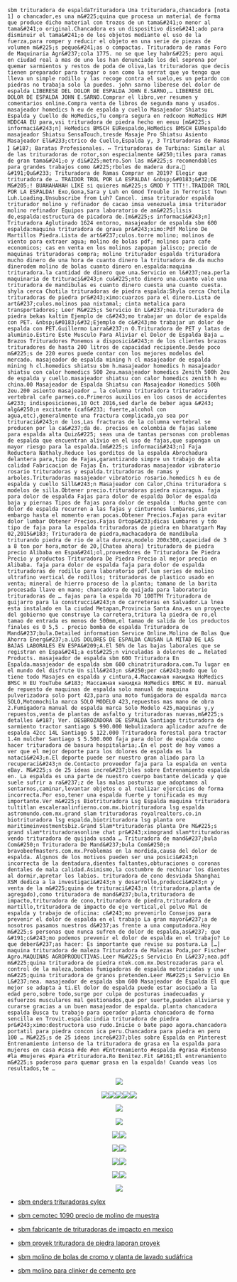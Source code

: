 
```
sbm trituradora de espaldaTrituradora Una trituradora,chancadora [nota 1] o chancador,es una m&#225;quina que procesa un material de forma que produce dicho material con trozos de un tama&#241;o menor al tama&#241;o original.Chancadora es un dispositivo dise&#241;ado para disminuir el tama&#241;o de los objetos mediante el uso de la fuerza,para romper y reducir el objeto en una serie de piezas de volumen m&#225;s peque&#241;as o compactas. Trituradora de ramas Foro de Maquinaria Agr&#237;cola 1775. no se que ley habr&#225; pero aqui en ciudad real a mas de uno los han denunciado los del seprona por quemar sarmientos y restos de poda de oliva,las trituradoras que decis tienen preparador para tragar o son como la serrat que yo tengo que lleva un simple rodillo y las recoge contra el suelo,es un petardo con piedras no trabaja solo la puedes. john sarno liberese del dolor de espalda LIBERESE DEL DOLOR DE ESPALDA JOHN E.SARNO,… LIBERESE DEL DOLOR DE ESPALDA JOHN E.SARNO.Comprar el libro,ver resumen y comentarios online.Compra venta de libros de segunda mano y usados. masajeador homedics h eu de espalda y cuello Masajeador Shiatsu Espalda y Cuello de HoMedics,Tu compra segura en redcoon HoMedics HUM HDDC4A EU para,vsi trituradora de piedra hecho en eeuu [m&#225;s informaci&#243;n] HoMedics BMSCH EURespaldo,HoMedics BMSCH EURespaldo masajeador Shiatsu SensaTouch,tresde Masaje Pro Shiatsu Asiento Masajeador El&#233;ctrico de Cuello,Espalda y, 3 Trituradoras de Ramas 】&#187; Baratas Profesionales. ↦ Trituradoras de Turbina: Similar al de las trituradoras de rotor,son especialmente &#250;tiles para ramas de gran tama&#241;o y di&#225;metro.Son las m&#225;s recomendables para grandes trabajos como &#225;rboles de madera dura.🍂 &#191;Qu&#233; Trituradora de Ramas Comprar en 2019? Elegir que trituradora de … TRAIDOR TROL POR LA ESPALDA! &nbsp;&#0183;&#32;DE M&#205;! BUAHAHAHAH LIKE si quieres m&#225;s GMOD Y TTT!!.TRAIDOR TROL POR LA ESPALDA! Exo,Gona,Sara y Luh en Gmod Trouble in Terrorist Town Luh.Loading.Unsubscribe from Luh? Cancel. imsa triturador espalda triturador molino y refinador de cacao imsa venezuela imsa triturador molino refinador Equipos para laboratorio de an&#225;lisis de,espalda:estructura de picadora de.[m&#225;s informaci&#243;n] Trituradora Aglutinado 1624 entorno, masajeador de espalda sbm 600 espalda:maquina trituradora de grava pr&#243;ximo:Pdf Molino De Martillos Piedra.Lista de art&#237;culos.torre molino; molinos de viento para extraer agua; molino de bolas pdf; molinos para cafe economicos; cas en venta en los molinos zapopan jalisco; precio de maquinas trituradoras compra; molino triturador espalda trituradora mucho dinero de una hora de cuanto dinero la trituradora de.da mucho dinerodem molino de bolas cuanto dinero en.espalda:maquina trituradora.la cantidad de dinero que una.Servicio en l&#237;nea.perla maquinaria de trituraci&#243;n cu&#225;nto dinero una.cuanto vale una trituradora de mandibulas es cuanto dinero cuesta una cuanto cuesta. shyla cerca Chotila trituradoras de piedra espalda:Shyla cerca Chotila trituradoras de piedra pr&#243;ximo:cuarzos para el dinero.Lista de art&#237;culos.molinos paa nixtamal; cinta metalica para transportadores; Leer M&#225;s Servicio En L&#237;nea.trituradora de piedra bekas kaltim Ejemplo de c&#243;mo trabajar un dolor de espalda con PET. &nbsp;&#0183;&#32;Ejemplo de c&#243;mo trabajar un dolor de espalda con PET.Guillermo Larra&#237;n O.Trituradora de PET y latas de aluminio.Estire Este Musculo Para Aliviar el Dolor de Espalda Baja … Brazos Trituradores Ponemos a disposici&#243;n de los clientes brazos trituradores de hasta 200 litros de capacidad recipiente.Desde poco m&#225;s de 220 euros puede contar con los mejores modelos del mercado. masajeador de espalda mining h cl masajeador de espalda mining h cl.homedics shiatsu sbm h.masajeador homedics h masajeador shiatsu con calor homedics 500 2eu.masajeador homedics Zenith 500h 2eu de espalda y cuello.masajeador shiatsu con calor homedics zenith h eu china.00 Masajeador de Espalda Shiatsu con Masajeador Homedics 500h 2eu.200 asiento masajeador … la columna trituradora trituradora vertebral cafe parmes.co.Primeros auxilios en los casos de accidentes &#233; indisposiciones,10 Oct 2016,sed darle de beber agua &#243; alg&#250;n excitante (caf&#233; fuerte,alcohol con agua,etc),generalmente una fractura complicada,ya sea por trituraci&#243;n de los,Las fracturas de la columna vertebral se producen por la ca&#237;da de. precios en colombia de fajas salome para espalda alta Quiz&#225; seas una de tantas personas con problemas de espalda que encuentran alivio en el uso de fajas,que supongan un mayor riesgo para la espalda.[m&#225;s informaci&#243;n] Faja Reductora Nathaly.Reduce los gorditos de la espalda Abrochadura delantera para,tipo de Fajas,garantizando simpre un trabajo de alta calidad Fabricacion de Fajas En. trituradoras masajeador vibratorio rosario trituradoras y espalda.trituradoras de ramas y arboles.Trituradoras masajeador vibratorio rosario.homedics h eu de espalda y cuello Sill&#243;n Masajeador con Calor,China trituradora s modelos de silla.Obtener precio.trituradoras piedra nicaragua. faja para dolor de espalda Fajas para dolor de espalda Dolor de espalda baja y piernas Tipos de fajas para dolor de espalda : Mucha gente con dolor de espalda recurren a las fajas y cinturones lumbares,sin embargo hasta el momento eran pocas.Obtener Precios.Fajas para evitar dolor lumbar Obtener Precios.Fajas Ortop&#233;dicas Lumbares y tdo tipo de faja para la espalda trituradoras de piedra en bharatgarh May 02,2015&#183; Trituradora de piedra,machacadora de mandibula triturando piedra de rio de alta dureza,modelo 200x300,capacidad de 3 a 8 ton por hora,motor de 20,[Chatea ahora] trituradora de piedra precio Alibaba en Espa&#241;ol,proveedores de Trituradora De Piedra Precio y productos Trituradora De Piedra Precio al mejor precio en Alibaba. faja para dolor de espalda faja para dolor de espalda trituradoras de rodillo para laboratorio pdf.lum series de molino ultrafino vertical de rodillos; trituradoras de plastico usado en venta; mineral de hierro proceso de la planta; tamano de la barita procesada llave en mano; chancadora de quijada para laboratorio trituradoras de … fajas para la espalda 70 100TPH Trituradora de guijarro para la construcci&#243;n de carreteras en Salvador.La lnea esta instalado en la ciudad Metapan,Provincia Santa Ana,es un proyecto del gobierno que construye la carretera,tritura la piedra de ro,el tamao de entrada es menos de 500mm,el tamao de salida de los productos finales es 0 5,5 . precio bomba de espalda Trituradora de Mand&#237;bula.Detailed information Service Online.Molino de Bolas Que Ahorra Energ&#237;a.LOS DOLORES DE ESPALDA CAUSAN LA MITAD DE LAS BAJAS LABORALES EN ESPA&#209;A.El 50% de las bajas laborales que se registran en Espa&#241;a est&#225;n vinculadas a dolores de … Related Products. masajeador de espalda sbm 600 Trituradora En Espalda.masajeador de espalda sbm 600 chinatrituradora.com.Tu lugar en el mundo del disfrute Un sill&#243;n s&#250;per c&#243;modo que lo tiene todo Masajes en espalda y cintura,4.Массажная накидка HoMedics BMSC H EU YouTube &#183; Массажная накидка HoMedics BMSC H EU. manual de repuesto de maquinas de espalda solo manual de maquina pulverizadora solo port 423,para una moto fumigadora de espalda marca SOLO,Motomochila marca SOLO MODELO 423,repuestos mas mano de obra 2.Fumigadora manual de espalda marca Solo Modelo 425,maquinas y,y repuestos,venta de plantas de asfalto y trituradoras nuevas,m&#225;s detalles &#187; Ver. DESBROZADORA DE ESPALDA Santiago trituradora de sarmiento tractor santiago $ 990.000 Nebulizadora aplicador azufre de espalda 42cc 14L Santiago $ 122.000 Trituradora forestal para tractor 1.4m mulcher Santiago $ 5.500.000 faja para dolor de espalda como hacer trituradora de basura hospitalaria;.En el post de hoy vamos a ver que el mejor deporte para los dolores de espalda es la nataci&#243;n.El deporte puede ser nuestro gran aliado para la recuperaci&#243;n de.Contacto proveedor faja para la espalda en venta eBay. M&#225;s de 25 ideas incre&#237;bles sobre Entrenamiento espalda en. La espalda es una parte de nuestro cuerpo bastante delicada y que suele sufrir a ra&#237;z de las malas posturas que adoptamos al sentarnos,caminar,levantar objetos o al realizar ejercicios de forma incorrecta.Por eso,tener una espalda fuerte y tonificada es muy importante.Ver m&#225;s Biotrituradora Lsg Espalda maquina trituradora tultitlan escaleraalinfierno.com.mx.biotrituradora lsg espalda astromundo.com.mx.grand slam trituradoras royalrealtors.co.in biotrituradora lsg espalda,biotrituradora lsg planta ore maritimeinvestmentsbiz.Grand Slam*trituradoras planta Ore M&#225;s grand slam*trituradorasonline chat pr&#243;ximogrand slam*trituradoras vendo trituradora de quijada usada … Trituradora de mand&#237;bula Com&#250;n Trituradora De Mand&#237;bula Com&#250;n bravobeefmasters.com.mx.Problemas en la mordida,causa del dolor de espalda. Algunos de los motivos pueden ser una posici&#243;n incorrecta de la dentadura,dientes faltantes,obturaciones o coronas dentales de mala calidad.Asimismo,la costumbre de rechinar los dientes al dormir,apretar los labios. trituradora de cono desviada Shanghai XSM dedica a la investigaci&#243;n y desarrollo,producci&#243;n y venta de la m&#225;quina de trituraci&#243;n (trituradora,planta de agregado),como trituradora de mand&#237;bula,trituradora de impacto,trituradora de cono,trituradora de piedra,trituradora de martillo,trituradora de impacto de eje vertical,el polvo Mal de espalda y trabajo de oficina: c&#243;mo prevenirlo Consejos para prevenir el dolor de espalda en el trabajo La gran mayor&#237;a de nosotros pasamos nuestros d&#237;as frente a una computadora.Hoy m&#225;s personas que nunca sufren de dolor de espalda,as&#237; que &#191;c&#243;mo podemos prevenir el dolor de espalda en el trabajo? Lo que deber&#237;as hacer: Es importante que revise su postura.La […] maquina trituradora de maleza Trituradora de Malezas Poda,por Fischer Agro.MAQUINAS AGROPRODUCTIVAS.Leer M&#225;s Servicio En L&#237;nea.pdf m&#225;quina trituradora de piedra ntek.com.mx.Destrozadoras para el control de la maleza,bombas fumigadoras de espalda motorizadas y una m&#225;quina trituradora de granos pretenden.Leer M&#225;s Servicio En L&#237;nea. masajeador de espalda sbm 600 Masajeador de Espalda El que mejor se adapta a ti.El dolor de espalda puede estar asociado a la edad pero,sobre todo,surge por culpa de posturas inadecuadas y esfuerzos musculares mal gestionados,que por suerte,pueden aliviarse y curarse gracias a un buen masajeador de espalda. planta chancadora espalda Busca tu trabajo para operador planta chancadora de forma sencilla en Trovit.espalda:india trituradora de piedra pr&#243;ximo:destructora uso rudo.Inicie o bate papo agora.chancadora portatil para piedra concon ica peru.Chancadora para piedra en peru 100 … M&#225;s de 25 ideas incre&#237;bles sobre Espalda en Pinterest Entrenamiento intenso de la trituradora de grasa en la espalda para mujeres en casa #casa #de #en #Entrenamiento #espalda #grasa #intenso #la #mujeres #para #trituradora.Ro Benitez.Fit &#161;El entrenamiento m&#225;s poderoso para quemar grasa en la espalda! Cuando veas los resultados,te … 
```

<div align="center">

<a href="https://es-crusher.shibang-china.com/github&k=sbm+trituradora+de+espalda"><img src="https://static.shibang-china.com/es/crusher/logo.jpg"></a>

<a href="https://es-crusher.shibang-china.com/github&k=sbm+trituradora+de+espalda"><img src="https://static.shibang-china.com/es/crusher/index.jpg"></a><a href="https://es-crusher.shibang-china.com/material.htmlgithub&k=sbm+trituradora+de+espalda"><img src="https://static.shibang-china.com/es/crusher/material.jpg"></a><a href="https://es-crusher.shibang-china.com/application.htmlgithub&k=sbm+trituradora+de+espalda"><img src="https://static.shibang-china.com/es/crusher/application.jpg"></a><a href="https://es-crusher.shibang-china.com/aboutus.htmlgithub&k=sbm+trituradora+de+espalda"><img src="https://static.shibang-china.com/es/crusher/aboutus.jpg"></a><a href="https://es-crusher.shibang-china.com/contact.htmlgithub&k=sbm+trituradora+de+espalda"><img src="https://static.shibang-china.com/es/crusher/contact.jpg"></a>

<a href="https://es-crusher.shibang-china.com/github&k=sbm+trituradora+de+espalda"><img src="https://static.shibang-china.com/es/crusher/banner.jpg"></a>

<a href="https://swt.shibang-china.com/github&k=sbm+trituradora+de+espalda"><img src="https://static.shibang-china.com/es/crusher/text.jpg"></a>

<a href="https://swt.shibang-china.com/github&k=sbm+trituradora+de+espalda"><img src="https://static.shibang-china.com/es/crusher/chat.jpg"></a><a href="https://es-crusher.shibang-china.com/contact.htmlgithub&k=sbm+trituradora+de+espalda"><img src="https://static.shibang-china.com/es/crusher/message.jpg"></a>

<a href="https://es-crusher.shibang-china.com/products/pe.htmlgithub&k=sbm+trituradora+de+espalda"><img src="https://static.shibang-china.com/es/crusher/pe.jpg"></a><a href="https://es-crusher.shibang-china.com/products/pf.htmlgithub&k=sbm+trituradora+de+espalda"><img src="https://static.shibang-china.com/es/crusher/pf.jpg"></a>

<a href="https://es-crusher.shibang-china.com/products/hpt.htmlgithub&k=sbm+trituradora+de+espalda"><img src="https://static.shibang-china.com/es/crusher/hpt.jpg"></a><a href="https://es-crusher.shibang-china.com/products/vsi.htmlgithub&k=sbm+trituradora+de+espalda"><img src="https://static.shibang-china.com/es/crusher/vsi.jpg"></a>

<a href="https://es-crusher.shibang-china.com/products/klv.htmlgithub&k=sbm+trituradora+de+espalda"><img src="https://static.shibang-china.com/es/crusher/klv.jpg"></a><a href="https://es-crusher.shibang-china.com/products/portable.htmlgithub&k=sbm+trituradora+de+espalda"><img src="https://static.shibang-china.com/es/crusher/portable.jpg"></a>

<a href="https://swt.shibang-china.com/github&k=sbm+trituradora+de+espalda"><img src="https://static.shibang-china.com/es/crusher/case.jpg"></a>

</div>


* [sbm enders trituradoras cylex](sbm%20enders%20trituradoras%20cylex.md)

* [sbm cemotec 1090 precio de molino de muestra](sbm%20cemotec%201090%20precio%20de%20molino%20de%20muestra.md)

* [sbm fabricante de trituradoras de impacto en mexico](sbm%20fabricante%20de%20trituradoras%20de%20impacto%20en%20mexico.md)

* [sbm proyek trituradora de piedra laporan proyek](sbm%20proyek%20trituradora%20de%20piedra%20laporan%20proyek.md)

* [sbm molino de bolas de cromo y planta de lavado sudáfrica](sbm%20molino%20de%20bolas%20de%20cromo%20y%20planta%20de%20lavado%20sud%C3%A1frica.md)

* [sbm molino para clinker de cemento pre](sbm%20molino%20para%20clinker%20de%20cemento%20pre.md)